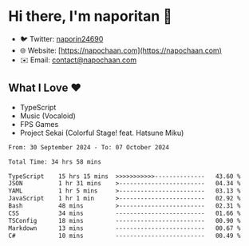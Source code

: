 # Hi there, I'm naporitan 👋

- 🐦 Twitter: [naporin24690](https://twitter.com/naporin24690)
- 🌐 Website: [https://napochaan.com](https://napochaan.com)
- ✉️ Email: [contact@napochaan.com](mailto:contact@napochaan.com)

## What I Love ❤️
- TypeScript
- Music (Vocaloid)
- FPS Games
- Project Sekai (Colorful Stage! feat. Hatsune Miku)

<!--START_SECTION:waka-->

```txt
From: 30 September 2024 - To: 07 October 2024

Total Time: 34 hrs 58 mins

TypeScript    15 hrs 15 mins  >>>>>>>>>>>--------------   43.60 %
JSON          1 hr 31 mins    >------------------------   04.34 %
YAML          1 hr 5 mins     >------------------------   03.13 %
JavaScript    1 hr 1 min      >------------------------   02.92 %
Bash          48 mins         >------------------------   02.31 %
CSS           34 mins         -------------------------   01.66 %
TSConfig      18 mins         -------------------------   00.90 %
Markdown      13 mins         -------------------------   00.67 %
C#            10 mins         -------------------------   00.49 %
```

<!--END_SECTION:waka-->

